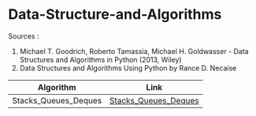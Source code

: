 # Data-Structure-and-Algorithms

Sources : 
1. Michael T. Goodrich, Roberto Tamassia, Michael H. Goldwasser - Data Structures and Algorithms in Python (2013, Wiley) 
2. Data Structures and Algorithms Using Python by Rance D. Necaise

| Algorithm            | Link   |
| -------------------- |-------------|
| Stacks_Queues_Deques |[Stacks_Queues_Deques](https://nbviewer.org/github/NasreenAhmed/Data-Structure-and-Algorithms/blob/main/Stacks%20%2CQueues%20and%20Deques.ipynb) | 



